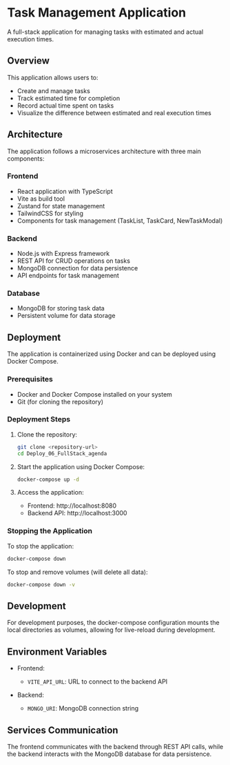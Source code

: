 # Task Management Application

A full-stack application for managing tasks with estimated and actual execution times.

## Overview

This application allows users to:
- Create and manage tasks
- Track estimated time for completion
- Record actual time spent on tasks
- Visualize the difference between estimated and real execution times

## Architecture

The application follows a microservices architecture with three main components:

### Frontend
- React application with TypeScript
- Vite as build tool
- Zustand for state management
- TailwindCSS for styling
- Components for task management (TaskList, TaskCard, NewTaskModal)

### Backend
- Node.js with Express framework
- REST API for CRUD operations on tasks
- MongoDB connection for data persistence
- API endpoints for task management

### Database
- MongoDB for storing task data
- Persistent volume for data storage

## Deployment

The application is containerized using Docker and can be deployed using Docker Compose.

### Prerequisites
- Docker and Docker Compose installed on your system
- Git (for cloning the repository)

### Deployment Steps

1. Clone the repository:
   ```bash
   git clone <repository-url>
   cd Deploy_06_FullStack_agenda
   ```

2. Start the application using Docker Compose:
   ```bash
   docker-compose up -d
   ```

3. Access the application:
   - Frontend: http://localhost:8080
   - Backend API: http://localhost:3000

### Stopping the Application

To stop the application:
```bash
docker-compose down
```

To stop and remove volumes (will delete all data):
```bash
docker-compose down -v
```

## Development

For development purposes, the docker-compose configuration mounts the local directories as volumes, allowing for live-reload during development.

## Environment Variables

- Frontend:
  - `VITE_API_URL`: URL to connect to the backend API

- Backend:
  - `MONGO_URI`: MongoDB connection string

## Services Communication

The frontend communicates with the backend through REST API calls, while the backend interacts with the MongoDB database for data persistence.